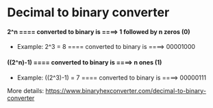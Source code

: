 # Decimal to binary converter

#### 2^n ==== converted to binary is ====> 1 followed by n zeros (0)
* Example: 2^3 = 8 ==== converted to binary is ====> 00001000

#### ((2^n)-1) ==== converted to binary is ====> n ones (1)
* Example: ((2^3)-1) = 7 ==== converted to binary is ====> 00000111

More details: https://www.binaryhexconverter.com/decimal-to-binary-converter
